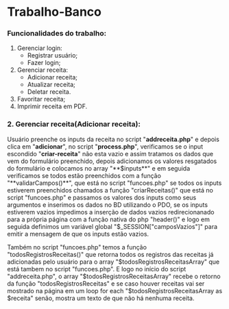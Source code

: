 # Trabalho-Banco

### Funcionalidades do trabalho:

1. Gerenciar login:
   - Registrar usuário;
   - Fazer login;
1. Gerenciar receita:
   - Adicionar receita;
   - Atualizar receita;
   - Deletar receita.
1. Favoritar receita;
1. Imprimir receita em PDF.

### 2. Gerenciar receita(Adicionar receita):

Usuário preenche os inputs da receita no script "**addreceita.php**" e depois clica em "**adicionar**", no script "**process.php**", verificamos se o input escondido "**criar-receita**" não esta vazio e assim tratamos os dados que vem do formulário preenchido, depois adicionamos os valores resgatados do formulário e colocamos no array "**$inputs**" e em seguida verificamos se todos estão preenchidos com a função "**validarCampos()**", que está no script "funcoes.php" se todos os inputs estiverem preenchidos chamados a função "criarReceitas()" que está no script "funcoes.php" e passamos os valores dos inputs como seus argumentos e inserimos os dados no BD utilizando o PDO, se os inputs estiverem vazios impedimos a inserção de dados vazios redirecionanado para a própria página com a função nativa do php "header()" e logo em seguida definimos um variável global "$\_SESSION["camposVazios"]" para emitir a mensagem de que os inputs estão vazios.

Também no script "funcoes.php" temos a função "todosRegistrosReceitas()" que retorna todos os registros das receitas já adicionadas pelo usuário para o array "$todosRegistrosReceitasArray" que está tambem no script "funcoes.php". E logo no início do script "addreceita.php", o array "$todosRegistrosReceitasArray" recebe o retorno da função "todosRegistrosReceitas" e se caso houver receitas vai ser mostrado na página em um loop for each "$todosRegistrosReceitasArray as $receita" senão, mostra um texto de que não há nenhuma receita.
